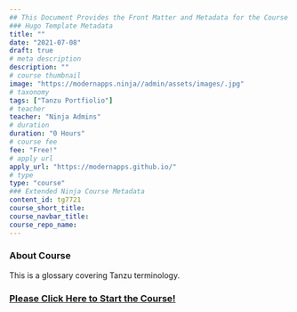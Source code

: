 ```yaml
---
## This Document Provides the Front Matter and Metadata for the Course Information page used in the modernapps.ninja homepage and the member profile page.
### Hugo Template Metadata
title: ""
date: "2021-07-08"
draft: true
# meta description
description: ""
# course thumbnail
image: "https://modernapps.ninja//admin/assets/images/.jpg"
# taxonomy
tags: ["Tanzu Portfiolio"]
# teacher
teacher: "Ninja Admins"
# duration
duration: "0 Hours"
# course fee
fee: "Free!"
# apply url
apply_url: "https://modernapps.github.io/"
# type
type: "course"
### Extended Ninja Course Metadata
content_id: tg7721
course_short_title: 
course_navbar_title: 
course_repo_name: 
---  
```

  
  
### About Course

This is a glossary covering Tanzu terminology.

### [Please Click Here to Start the Course!](https://modernapps.ninja/tanzuglossary_tg7721/)
